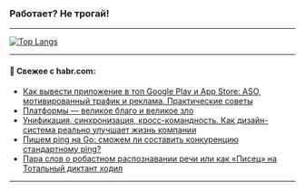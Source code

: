 ### Работает? Не трогай!

---
<!--
#### 🛠️ Technical stack:

![Java](https://img.shields.io/badge/Java-informational?logo=Oracle&style=flat&logoColor=white&color=FF4500)
![Kotlin](https://img.shields.io/badge/Kotlin-informational?logo=Kotlin&style=flat&logoColor=white&color=774D97)
![TS](https://img.shields.io/badge/TypeScript-informational?logo=typeScript&style=flat&logoColor=black&color=017acc)
![Python](https://img.shields.io/badge/Python-informational?logo=Python&style=flat&logoColor=black&color=ffdd54) <br>
![Spring](https://img.shields.io/badge/Spring-informational?logo=Spring&style=flat&logoColor=white&color=6DB33F) 
![SpringBoot](https://img.shields.io/badge/SpringBoot-informational?logo=SpringBoot&style=flat&logoColor=white&color=6DB33F)
![Nest](https://img.shields.io/badge/NestJS-informational?logo=NestJS&style=flat&logoColor=white&color=E0234E) 
![NodeJS](https://img.shields.io/badge/NodeJS-informational?logo=node.js&style=flat&logoColor=white&color=70A760)<br>
![PostgreSQL](https://img.shields.io/badge/PostgreSQL-informational?logo=PostgreSQL&style=flat&logoColor=white&color=DAA520)
![MongoDB](https://img.shields.io/badge/MongoDB-informational?logo=MongoDB&style=flat&logoColor=white&color=870000)
![Apache](https://img.shields.io/badge/Apache-informational?logo=apache&style=flat&logoColor=white&color=f74e28)

___ 
-->

<!--- #### 🛠️ : --->

[![Top Langs](https://github-readme-stats-82jvfl3w3-advtsettinggmailcoms-projects.vercel.app/api/top-langs/?username=zloylis&langs_count=10&hide_title=true&title_color=e6edf3&size_weight=0.5&count_weight=0.5&layout=compact&hide_progress=true&hide_border=true&theme=dracula)](https://github.com/zloylis)

<!---


####  :octocat:&nbsp;&nbsp; Статистика:

![GitHub stats](https://github-readme-stats-u2qms2cxw-advtsettinggmailcoms-projects.vercel.app/api?username=zloylis&show_icons=true&hide_border=true&theme=dracula&title_color=e6edf3&include_all_commits=true&count_private=true&hide_rank=false&hide_title=true&rank_icon=github)
-->
---

#### 💬 Свежее с habr.com:

<!-- BLOG-POST-LIST:START -->
- [Как вывести приложение в топ Google Play и App Store: ASO, мотивированный трафик и реклама. Практические советы](https://habr.com/ru/articles/873534/?utm_source=habrahabr&utm_medium=rss&utm_campaign=873534)
- [Платформы — великое благо и великое зло](https://habr.com/ru/articles/873518/?utm_source=habrahabr&utm_medium=rss&utm_campaign=873518)
- [Унификация, синхронизация, кросс-командность. Как дизайн-система реально улучшает жизнь компании](https://habr.com/ru/articles/873516/?utm_source=habrahabr&utm_medium=rss&utm_campaign=873516)
- [Пишем ping на Go: сможем ли составить конкуренцию стандартному ping?](https://habr.com/ru/companies/yadro/articles/870584/?utm_source=habrahabr&utm_medium=rss&utm_campaign=870584)
- [Пара слов о робастном распознавании речи или как «Писец» на Тотальный диктант ходил](https://habr.com/ru/companies/oleg-bunin/articles/867722/?utm_source=habrahabr&utm_medium=rss&utm_campaign=867722)
<!-- BLOG-POST-LIST:END -->

---
